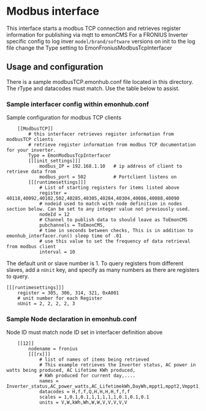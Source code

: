 # Modbus interface

This interface starts a modbus TCP connection and retrieves register information for publishing via mqtt to emonCMS
For a FRONIUS Inverter specific config to log inver `model/brand/software`
versions on init to the log file change the Type setting to EmonFroniusModbusTcpInterfacer

## Usage and configuration

There is a sample modbusTCP.emonhub.conf file located in this directory.
The rType and datacodes must match. Use the table below to assist.

### Sample interfacer config within emonhub.conf

Sample configuration for modbus TCP clients

```
    [[ModbusTCP]]
        # this interfacer retrieves register information from modbusTCP clients
        # retrieve register information from modbus TCP documentation for your inverter.
        Type = EmonModbusTcpInterfacer
        [[[init_settings]]]
            modbus_IP = 192.168.1.10   # ip address of client to retrieve data from
            modbus_port = 502          # Portclient listens on
        [[[runtimesettings]]]
            # List of starting registers for items listed above
            register = 40118,40092,40102,502,40285,40305,40284,40304,40086,40088,40090
            # nodeid used to match with node definition in nodes section below. Can be set to any integer value not previously used.
            nodeId = 12
            # Channel to publish data to should leave as ToEmonCMS
            pubchannels = ToEmonCMS,
            # time in seconds between checks, This is in addition to emonhub_interfacer.run() sleep time of .01
            # use this value to set the frequency of data retrieval from modbus client
            interval = 10
```

The default unit or slave number is 1. To query registers from different slaves, add a `nUnit` key, and specify as many numbers as there are registers to query.

```
[[[runtimesettings]]]
    register = 305, 306, 314, 321, 0xA001
    # unit number for each Register
    nUnit = 2, 2, 2, 2, 3
```

### Sample Node declaration in emonhub.conf
Node ID must match node ID set in interfacer definition above

```
    [[12]]
        nodename = fronius
        [[[rx]]]
            # list of names of items being retrieved
            # This example retrieves the Inverter status, AC power in watts being produced, AC Lifetime KWh produced,
            # KWh produced for current day,....
            names = Inverter_status,AC_power_watts,AC_LifetimekWh,DayWh,mppt1,mppt2,Vmppt1,Vmppt2,PhVphA,PhVphB,PhVphC
            datacodes = H,f,f,Q,H,H,H,H,f,f,f
            scales = 1,0.1,0.1,1,1,1,1,1,0.1,0.1,0.1
            units = V,W,kWh,Wh,W,W,V,V,V,V,V
```

